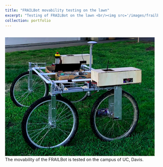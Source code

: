 ```yaml
---
title: "FRAILBot movability testing on the lawn"
excerpt: "Testing of FRAILBot on the lawn <br/><img src='/images/frailbot_mov.png' width='300pt'>"
collection: portfolio
---
```

<br/><img src='/images/frailbot_mov.png'>
<br/>The movability of the FRAILBot is tested on the campus of UC, Davis.